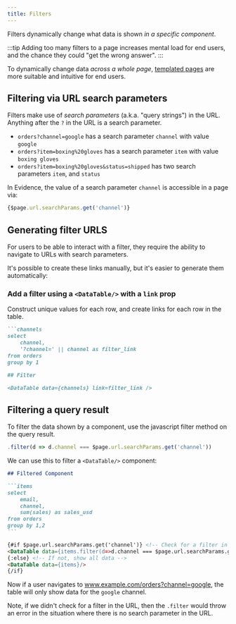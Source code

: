 ```yaml
---
title: Filters
---
```


Filters dynamically change what data is shown _in a specific component_.

:::tip
Adding too many filters to a page increases mental load for end users, and the chance they could "get the wrong answer". 
:::

To dynamically change data _across a whole page_, [templated pages](../templated-pages) are more suitable and intuitive for end users.


## Filtering via URL search parameters

Filters make use of _search parameters_ (a.k.a. "query strings") in the URL. Anything after the `?` in the URL is a search parameter.

- `orders?channel=google` has a search parameter `channel` with value `google`
- `orders?item=boxing%20gloves` has a search parameter `item` with value `boxing gloves`
- `orders?item=boxing%20gloves&status=shipped` has two search parameters `item`, and `status`

In Evidence, the value of a search parameter `channel` is accessible in a page via:

```js
{$page.url.searchParams.get('channel')}
```

## Generating filter URLS

For users to be able to interact with a filter, they require the ability to navigate to URLs with search parameters.

It's possible to create these links manually, but it's easier to generate them automatically:

### Add a filter using a `<DataTable/>` with a `link` prop

Construct unique values for each row, and create links for each row in the table.

````markdown
```channels
select
    channel,
    '?channel=' || channel as filter_link
from orders
group by 1

## Filter

<DataTable data={channels} link=filter_link />
````

## Filtering a query result

To filter the data shown by a component, use the javascript filter method on the query result.

<!-- TODO @archiewood: update to SK 1.0 syntax -->

```js title="Filter method"
.filter(d => d.channel === $page.url.searchParams.get('channel')) 
```

We can use this to filter a `<DataTable/>` component:

````markdown
## Filtered Component

```items
select
    email,
    channel,
    sum(sales) as sales_usd
from orders
group by 1,2
```

{#if $page.url.searchParams.get('channel')} <!-- Check for a filter in the URL -->
<DataTable data={items.filter(d=>d.channel === $page.url.searchParams.get('channel'))}/>
{:else} <!-- If not, show all data -->
<DataTable data={items}/>
{/if}
````

Now if a user navigates to www.example.com/orders?channel=google, the table will only show data for the `google` channel.

Note, if we didn't check for a filter in the URL, then the `.filter` would throw an error in the situation where there is no search parameter in the URL.